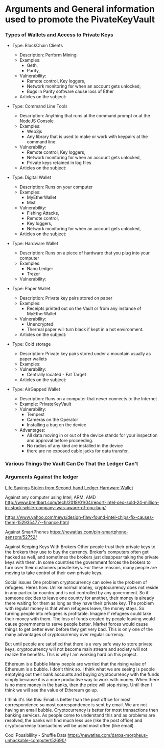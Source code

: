 # Arguments and General information used to promote the PivateKeyVault  

### Types of Wallets and Access to Private Keys  
* Type: BlockChain Clients  
  * Description: Perform Mining  
  * Examples:  
    * Geth,  
    * Parity,  
   * Vulnerability:  
     * Remote control, Key loggers,  
     * Network monitoring for when an account gets unlocked,  
     * Bugs in Parity software cause loss of Ether  
   * Articles on the subject:  

* Type: Command Line Tools  
  * Description: Anything that runs at the command prompt or at the NodeJS Console  
  * Examples:  
    * Web3js 
    * Any library that is used to make or work with keypairs at the command line.  
  * Vulnerability:  
    * Remote control, Key loggers,  
    * Network monitoring for when an account gets unlocked,  
    * Private keys retained in log files  
  * Articles on the subject:  

* Type: Digital Wallet  
  * Description: Runs on your computer  
  * Examples:  
    * MyEtherWallet  
    * Mist  
  * Vulnerability:  
    * Fishing Attacks,  
    * Remote control,  
    * Key loggers,  
    * Network monitoring for when an account gets unlocked,  
  * Articles on the subject:    

* Type: Hardware Wallet  
  * Description: Runs on a piece of hardware that you plug into your computer  
  * Examples:  
    * Nano Ledger  
    * Trezor  
  * Vulnerability:  
  
* Type: Paper Wallet  
  * Description: Private key pairs stored on paper  
  * Examples:  
    * Receipts printed out on the Vault or from any instance of MyEtherWallet  
  * Vulnerability:   
    * Unencrypted   
    * Thermal paper will turn black if kept in a hot environment.  
  * Articles on the subject:  

* Type: Cold storage   
  * Description: Private key pairs stored under a mountain usually as paper wallets  
  * Examples:   
  * Vulnerability:  
    * Centrally located - Fat Target   
  * Articles on the subject:  

* Type: AirGapped Wallet  
  * Description: Runs on a computer that never connects to the Internet  
  * Example: PrivateKeyVault  
  * Vulnerability:  
    * Tempest    
    * Cameras on the Operator  
    * Installing a bug on the device  
  * Advantages:  
    * All data moving in or out of the device stands for your inspection and approval before proceeding.  
    * No radios of any kind are installed in the device  
    * there are no exposed cable jacks for data transfer.  


### Various Things the Vault Can Do That the Ledger Can't


### Arguments Against the ledger
[Life Savings Stolen from Second-hand Ledger Hardware Wallet](https://cointelegraph.com/news/life-savings-stolen-from-second-hand-ledger-hardware-wallet)  


Against any computer using Intel, ARM, AMD 
http://www.breitbart.com/tech/2018/01/04/report-intel-ceo-sold-24-million-in-stock-while-company-was-aware-of-cpu-bug/

https://www.yahoo.com/news/design-flaw-found-intel-chips-fix-causes-them-152935477--finance.html


Against SmartPhones
https://newatlas.com/pin-smartphone-sensors/52752/


Against Keeping Keys With Brokers
Other people trust their private keys to the brokers they use to buy the currency. Broker's computers often get hacked as well, and sometimes the brokers just disappear taking the private keys with them. In some countries the government forces the brokers to turn over their customers private keys. For these reasons, many people are moving to take control of their own private keys.


Social issues
One problem cryptocurrency can solve is the problem of refugees. Heres how: 
Unlike normal money, cryptocurrency does not reside in any particular country and is not controlled by any government.
So if someone decides to leave one country for another, their money is already there waiting for them as long as they have their private key.
The problem with regular money is that when refugees leave, the money stays. So turning people into refugees is profitable.
Imagine if refugees could take their money with them.
The loss of funds created by people leaving would cause governments to serve people better.
Market forces would cause things to get better even before they get very bad.
This is only one of the many advantages of cryptocurrency over regular currency.

But until people are satisfied that there is a very safe way to store private keys, cryptocurrency will not become main stream and society will not realize the benefits.
This is why I am working hard on this project. 

Ethereum is a Bubble
Many people are worried that the rising value of Ethereum is a bubble. I don't think so. I think what we are seeing is people emptying out their bank accounts and buying cryptocurrency with the funds simply because it is a more productive way to work with money. When there is no more money in the banks, then the price will stop rising. Until then I think we will see the value of Ethereum go up.

I think it's like this:
Email is better than the post office for most correspondence so most correspondence is sent by email. We are not having an email bubble.
Cryptocurrency is better for most transactions then banking services. As people come to understand this and as problems are resolved, the banks will find much less use (like the post office) and cryptocurrency transactions will be used most often (like email).

Cool Possiblility - Shuffle Data
https://newatlas.com/darpa-morpheus-unhackable-computer/52690/



